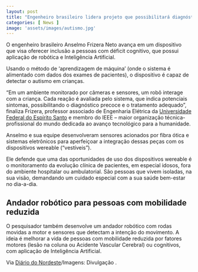 ```yaml
---
layout: post
title: "Engenheiro brasileiro lidera projeto que possibilitará diagnóstico precoce de autismo em crianças"
categories: [ News ]
image: 'assets/images/autismo.jpg'
---
```


O engenheiro brasileiro Anselmo Frizera Neto avança em um dispositivo que visa oferecer inclusão a pessoas com déficit cognitivo, que possui aplicação de robótica e Inteligência Artificial.

Usando o método de ‘aprendizagem de máquina’ (onde o sistema é alimentado com dados dos exames de pacientes), o dispositivo é capaz de detectar o autismo em crianças.

“Em um ambiente monitorado por câmeras e sensores, um robô interage com a criança. Cada reação é avaliada pelo sistema, que indica potenciais sintomas, possibilitando o diagnóstico precoce e o tratamento adequado”, finaliza Frizera, professor associado de Engenharia Elétrica da [Universidade Federal do Espírito Santo](http://www.ufes.br/) e membro do IEEE – maior organização técnica-profissional do mundo dedicada ao avanço tecnológico para a humanidade.

Anselmo e sua equipe desenvolveram sensores acionados por fibra ótica e sistemas eletrônicos para aperfeiçoar a integração dessas peças com os dispositivos wereable (“vestíveis”).

<!-- RETANGULO LARGO -->
<script async src="https://pagead2.googlesyndication.com/pagead/js/adsbygoogle.js"></script>
<!-- Informat -->
<ins class="adsbygoogle"
style="display:block"
data-ad-client="ca-pub-2838251107855362"
data-ad-slot="2327980059"
data-ad-format="auto"
data-full-width-responsive="true"></ins>
<script>
(adsbygoogle = window.adsbygoogle || []).push({});
</script>

Ele defende que uma das oportunidades de uso dos dispositivos wereable é o monitoramento da evolução clínica de pacientes, em especial idosos, fora do ambiente hospitalar ou ambulatorial. São pessoas que vivem isoladas, na sua visão, demandando um cuidado especial com a sua saúde bem-estar no dia-a-dia.

## Andador robótico para pessoas com mobilidade reduzida

O pesquisador também desenvolve um andador robótico com rodas movidas a motor e sensores que detectam a intenção do movimento. A ideia é melhorar a vida de pessoas com mobilidade reduzida por fatores motores (lesão na coluna ou Acidente Vascular Cerebral) ou cognitivos, com aplicação de Inteligência Artificial.

<!-- RETANGULO LARGO 2 -->
<script async src="//pagead2.googlesyndication.com/pagead/js/adsbygoogle.js"></script>
<ins class="adsbygoogle"
style="display:block; text-align:center;"
data-ad-layout="in-article"
data-ad-format="fluid"
data-ad-client="ca-pub-2838251107855362"
data-ad-slot="8549252987"></ins>
<script>
(adsbygoogle = window.adsbygoogle || []).push({});
</script>

Via [Diário do Nordeste](http://blogs.diariodonordeste.com.br/narede/ciencia/pesquisador-brasileiro-lidera-projeto-para-capacitar-pessoas-com-mobilidade-reduzida-e-de-diagnostico-de-autismo/13130)/Imagens: Divulgação .
